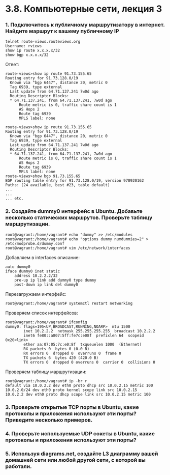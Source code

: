 # 3.8. Компьютерные сети, лекция 3

### 1. Подключитесь к публичному маршрутизатору в интернет. Найдите маршрут к вашему публичному IP

```commandline
telnet route-views.routeviews.org
Username: rviews
show ip route x.x.x.x/32
show bgp x.x.x.x/32
```

Ответ:

```commandline
route-views>show ip route 91.73.155.65
Routing entry for 91.73.128.0/19
  Known via "bgp 6447", distance 20, metric 0
  Tag 6939, type external
  Last update from 64.71.137.241 7w0d ago
  Routing Descriptor Blocks:
  * 64.71.137.241, from 64.71.137.241, 7w0d ago
      Route metric is 0, traffic share count is 1
      AS Hops 2
      Route tag 6939
      MPLS label: none
```

```commandline
route-views>show ip route 91.73.155.65
Routing entry for 91.73.128.0/19
  Known via "bgp 6447", distance 20, metric 0
  Tag 6939, type external
  Last update from 64.71.137.241 7w0d ago
  Routing Descriptor Blocks:
  * 64.71.137.241, from 64.71.137.241, 7w0d ago
      Route metric is 0, traffic share count is 1
      AS Hops 2
      Route tag 6939
      MPLS label: none
route-views>show bgp 91.73.155.65
BGP routing table entry for 91.73.128.0/19, version 970920162
Paths: (24 available, best #23, table default)
...
...
... etc.
```

### 2. Создайте dummy0 интерфейс в Ubuntu. Добавьте несколько статических маршрутов. Проверьте таблицу маршрутизации.

```commandline
root@vagrant:/home/vagrant# echo "dummy" >> /etc/modules
root@vagrant:/home/vagrant# echo "options dummy numdummies=2" > /etc/modprobe.d/dummy.conf
root@vagrant:/home/vagrant# vim /etc/network/interfaces
```

Добавляем в interfaces описание:

```text
auto dummy0
iface dummy0 inet static
    address 10.2.2.2/32
    pre-up ip link add dummy0 type dummy
    post-down ip link del dummy0
```

Перезагружаем интерфейс:

```commandline
root@vagrant:/home/vagrant# systemctl restart networking
```

Проверяем список интерфейсов:

```
root@vagrant:/home/vagrant# ifconfig
dummy0: flags=195<UP,BROADCAST,RUNNING,NOARP>  mtu 1500
        inet 10.2.2.2  netmask 255.255.255.255  broadcast 10.2.2.2
        inet6 fe80::a807:5ff:fe7c:e08f  prefixlen 64  scopeid 0x20<link>
        ether aa:07:05:7c:e0:8f  txqueuelen 1000  (Ethernet)
        RX packets 0  bytes 0 (0.0 B)
        RX errors 0  dropped 0  overruns 0  frame 0
        TX packets 6  bytes 420 (420.0 B)
        TX errors 0  dropped 0 overruns 0  carrier 0  collisions 0
```

Проверяем таблицу маршрутизации:

```commandline
root@vagrant:/home/vagrant# ip -br r
default via 10.0.2.2 dev eth0 proto dhcp src 10.0.2.15 metric 100
10.0.2.0/24 dev eth0 proto kernel scope link src 10.0.2.15
10.0.2.2 dev eth0 proto dhcp scope link src 10.0.2.15 metric 100
```

### 3. Проверьте открытые TCP порты в Ubuntu, какие протоколы и приложения используют эти порты? Приведите несколько примеров.

### 4. Проверьте используемые UDP сокеты в Ubuntu, какие протоколы и приложения используют эти порты?

### 5. Используя diagrams.net, создайте L3 диаграмму вашей домашней сети или любой другой сети, с которой вы работали.